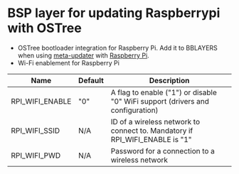 # BSP layer for updating Raspberrypi with OSTree

* OSTree bootloader integration for Raspberry Pi. Add it to BBLAYERS when using [meta-updater](https://github.com/advancedtelematic/meta-updater) with [Raspberry Pi](https://github.com/agherzan/meta-raspberrypi).
* Wi-Fi enablement for Raspberry Pi

| Name | Default | Description |
|---|---|---|
| RPI_WIFI_ENABLE | "0" | A flag to enable ("1") or disable "0" WiFi support (drivers and configuration) |
| RPI_WIFI_SSID | N/A| ID of a wireless network to connect to. Mandatory if  RPI_WIFI_ENABLE is "1" |
| RPI_WIFI_PWD | N/A |  Password for a connection to a wireless network |

